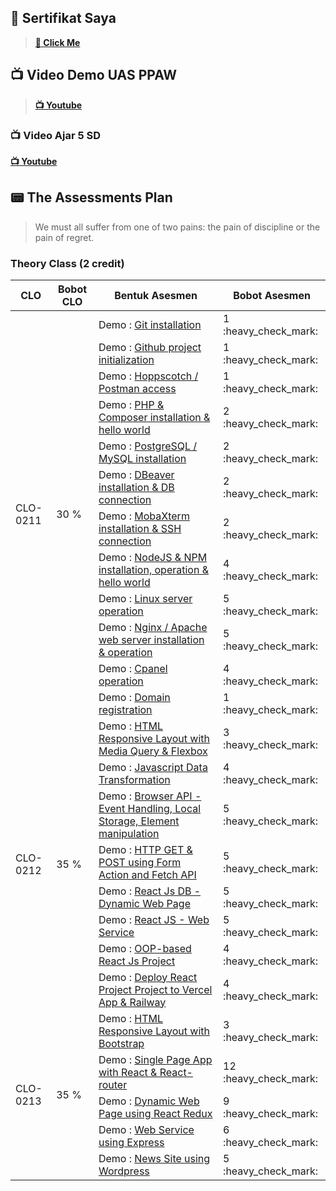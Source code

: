 ## 📝 Sertifikat Saya

> <a href="https://github.com/romijatmiko/IF215008/tree/main/SERTIFIKAT"><strong>📝 Click Me</strong></a>

## 📺 Video Demo UAS PPAW

> <a href="https://www.youtube.com/watch?v=I7Oe5pYa1Ew&t=1258s"><strong>📺 Youtube</strong></a>

### 📺 Video Ajar 5 SD

<a href="https://www.youtube.com/watch?v=rHgFg5rJPfk&t=92s&ab_channel=RomiJatmiko"> <strong> 📺 Youtube</strong> </a>

## 📟 The Assessments Plan

> We must all suffer from one of two pains: the pain of discipline or the pain of regret.

### Theory Class (2 credit)

<table>
    <thead>
        <tr>
            <th>CLO</th>
            <th>Bobot CLO</th>
            <th>Bentuk Asesmen</th>
            <th>Bobot Asesmen</th>
        </tr>
    </thead>
    <tbody>
        <tr>
            <td rowspan=13>CLO-0211</td>
            <td rowspan=13>30 %</td>
        </tr>
        <tr>
            <td>Demo : <a href="https://github.com/romijatmiko/IF215008/tree/main/PRAKTIKUM/1-Git%20installation">Git installation</a></td><td>1 :heavy_check_mark:</td>
        </tr>
        <tr>
            <td>Demo : <a href="https://github.com/romijatmiko/IF215008/tree/main/PRAKTIKUM/2-Github%20project%20initialization">Github project initialization</td><td>1 :heavy_check_mark:</td>
        </tr>
        <tr>
            <td>Demo : <a href="https://github.com/romijatmiko/IF215008/tree/main/PRAKTIKUM/3-Hoppscotch%20%20Postman%20access">Hoppscotch / Postman access</td><td>1 :heavy_check_mark:</td>
        </tr>
        <tr>
            <td>Demo : <a href="https://github.com/romijatmiko/IF215008/tree/main/PRAKTIKUM/4-PHP%20%26%20Composer%20installation%20%26%20hello%20world">PHP & Composer installation & hello world</td><td>2 :heavy_check_mark:</td>
        </tr>
        <tr>
            <td>Demo : <a href="https://github.com/romijatmiko/IF215008/tree/main/PRAKTIKUM/5-PostgreSQL%20%20MySQL%20installation">PostgreSQL / MySQL installation</td><td>2 :heavy_check_mark:</td>
        </tr>        
        <tr>
            <td>Demo : <a href="https://github.com/romijatmiko/IF215008/tree/main/PRAKTIKUM/6-DBeaver%20installation%20%26%20DB%20connection">DBeaver installation & DB connection</td><td>2 :heavy_check_mark:</td>
        </tr>
        <tr>
            <td>Demo : <a href="https://github.com/romijatmiko/IF215008/tree/main/PRAKTIKUM/7-MobaXterm%20installation%20%26%20SSH%20connection">MobaXterm installation & SSH connection</td><td>2 :heavy_check_mark:</td>
        </tr>
        <tr>
            <td>Demo : <a href="https://github.com/romijatmiko/IF215008/tree/main/PRAKTIKUM/8-NodeJS%20%26%20NPM%20installation%2C%20operation%20%26%20hello%20world">NodeJS & NPM installation, operation & hello world</td><td>4 :heavy_check_mark:</td>
        </tr>
        <tr>
            <td>Demo : <a href="https://github.com/romijatmiko/IF215008/tree/main/PRAKTIKUM/9-Linux%20server%20operation">Linux server operation</td><td>5 :heavy_check_mark:</td>
        </tr>
        <tr>
            <td>Demo : <a href="https://github.com/romijatmiko/IF215008/tree/main/PRAKTIKUM/10-Nginx%20Apache%20web%20server%20installation%20%26%20operation">Nginx / Apache web server installation & operation</td><td>5 :heavy_check_mark: </td>
        </tr>
        <tr>
            <td>Demo : <a href="https://github.com/romijatmiko/IF215008/tree/main/PRAKTIKUM/11-Cpanel%20operation">Cpanel operation</td><td>4 :heavy_check_mark:</td>
        </tr>
        <tr>
            <td>Demo : <a href="https://github.com/romijatmiko/IF215008/tree/main/PRAKTIKUM/12-Domain%20registration">Domain registration</td><td>1 :heavy_check_mark:</td>
        </tr>
        <tr>
            <td rowspan=9>CLO-0212</td>
            <td rowspan=9>35 %</td>
        </tr>
        <tr>
            <td>Demo : <a href="https://github.com/romijatmiko/IF215008/tree/main/PRAKTIKUM/13-HTML%20Responsive%20Layout%20with%20Media%20Query%20%26%20Flexbox">HTML Responsive Layout with Media Query & Flexbox</td><td>3 :heavy_check_mark:</td>
        </tr>
        <tr>
            <td>Demo : <a href="https://github.com/romijatmiko/IF215008/tree/main/PRAKTIKUM/14-Javascript%20Data%20Transformation">Javascript Data Transformation</td><td>4 :heavy_check_mark:</td>
        </tr>
        <tr>
            <td>Demo : <a href="https://github.com/romijatmiko/IF215008/tree/main/PRAKTIKUM/15-Browser%20API%20-%20Event%20Handling%2C%20Local%20Storage%2C%20Element%20manipulation">Browser API - Event Handling, Local Storage, Element manipulation</td><td>5 :heavy_check_mark:</td>
        </tr>
        <tr>
            <td>Demo : <a href="https://github.com/romijatmiko/IF215008/tree/main/PRAKTIKUM/16-HTTP%20GET%20%26%20POST%20using%20Form%20Action%20and%20Fetch%20API">HTTP GET & POST using Form Action and Fetch API</td><td>5 :heavy_check_mark:</td>
        </tr>    
        <tr>
            <td>Demo : <a href="https://github.com/romijatmiko/IF215008/tree/main/PRAKTIKUM/17-REACT%20JS%20DB%20-%20Dynamic%20Web%20Page">React Js DB - Dynamic Web Page</td><td>5 :heavy_check_mark:</td>
        </tr>
        <tr>
            <td>Demo : <a href="https://github.com/romijatmiko/IF215008/tree/main/PRAKTIKUM/18-REACT%20JS%20DB%20-%20Web%20Service">React JS - Web Service</td><td>5 :heavy_check_mark:</td>
        </tr>
        <tr>
            <td>Demo : <a href="https://github.com/romijatmiko/IF215008/tree/main/PRAKTIKUM/19-OOP-based%20REACT%20JS%20Project"> OOP-based React Js Project</td><td>4 :heavy_check_mark:</td>
        </tr>    
        <tr>
            <td>Demo : <a href="https://github.com/romijatmiko/IF215008/tree/main/PRAKTIKUM/20-Deploy%20React%20Project">  Deploy React Project Project to Vercel App & Railway</td><td>4 :heavy_check_mark:</td>
        </tr>
        <tr>
            <td rowspan=6>CLO-0213</td>
            <td rowspan=6>35 %</td>
        </tr>
        <tr>
            <td>Demo : <a href="https://github.com/romijatmiko/IF215008/tree/main/PRAKTIKUM/20-HTML%20Responsive%20Layout%20with%20Bootstrap">HTML Responsive Layout with Bootstrap</td><td>3 :heavy_check_mark:</td>
        </tr>
        <tr>
            <td>Demo : <a href="https://github.com/romijatmiko/IF215008/tree/main/PRAKTIKUM/21-Single%20Page%20App%20with%20React%20%26%20React-router">Single Page App with React & React-router</td><td>12 :heavy_check_mark:</td>
        </tr>
        <tr>
            <td>Demo : <a href="https://github.com/romijatmiko/IF215008/tree/main/PRAKTIKUM/22-Dynamic%20Web%20Page%20using%20React%20Redux">Dynamic Web Page using React Redux </td><td>9 :heavy_check_mark:</td>
        </tr>
        <tr>
            <td>Demo : <a href="https://github.com/romijatmiko/IF215008/tree/main/PRAKTIKUM/23-Web%20Service%20using%20Express"> Web Service using Express</td><td>6 :heavy_check_mark:</td>
        </tr>
        <tr>
            <td>Demo : <a href="https://github.com/romijatmiko/IF215008/tree/main/PRAKTIKUM/24-News%20Site%20using%20Wordpress"> News Site using Wordpress</td><td>5 :heavy_check_mark:</td>
        </tr>
    </tbody>
</table>
